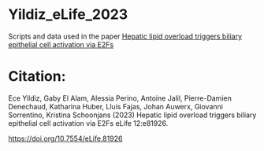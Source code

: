 # Yildiz_eLife_2023
Scripts and data used in the paper [Hepatic lipid overload triggers biliary epithelial cell activation via E2Fs](https://elifesciences.org/articles/81926)

# Citation:
Ece Yildiz, Gaby El Alam, Alessia Perino, Antoine Jalil, Pierre-Damien Denechaud, Katharina Huber, Lluis Fajas, Johan Auwerx, Giovanni Sorrentino, Kristina Schoonjans (2023) Hepatic lipid overload triggers biliary epithelial cell activation via E2Fs eLife 12:e81926.

https://doi.org/10.7554/eLife.81926
